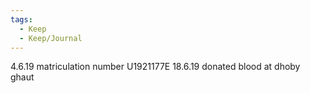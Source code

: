 ```yaml
---
tags:
  - Keep
  - Keep/Journal
---
```


4.6.19
matriculation number U1921177E
18.6.19
donated blood at dhoby ghaut